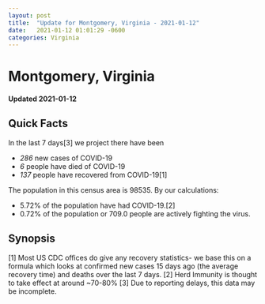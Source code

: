 ```yaml
---
layout: post
title:  "Update for Montgomery, Virginia - 2021-01-12"
date:   2021-01-12 01:01:29 -0600
categories: Virginia
---
```


# Montgomery, Virginia
#### Updated 2021-01-12

## Quick Facts

In the last 7 days[3] we project there have been
- *286* new cases of COVID-19
- *6* people have died of COVID-19
- *137* people have recovered from COVID-19[1]

The population in this census area is 98535. By our calculations:
- 5.72% of the population have had COVID-19.[2]
- 0.72% of the population or 709.0 people are actively fighting the virus.

## Synopsis




[1] Most US CDC offices do give any recovery statistics- we base this on a formula which looks at confirmed new cases
15 days ago (the average recovery time) and deaths over the last 7 days.
[2] Herd Immunity is thought to take effect at around ~70-80%
[3] Due to reporting delays, this data may be incomplete. 
    